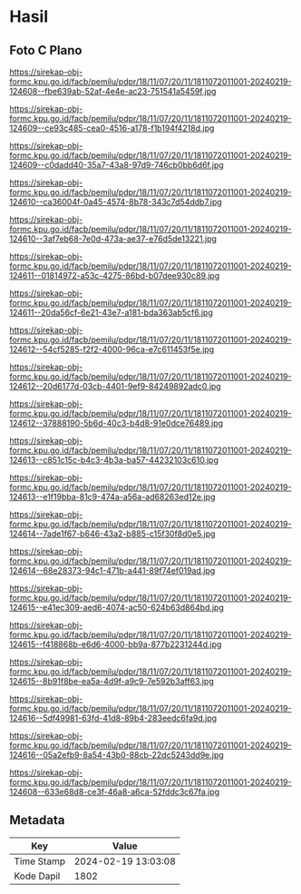 # Hasil

## Foto C Plano

https://sirekap-obj-formc.kpu.go.id/facb/pemilu/pdpr/18/11/07/20/11/1811072011001-20240219-124608--fbe639ab-52af-4e4e-ac23-751541a5459f.jpg

https://sirekap-obj-formc.kpu.go.id/facb/pemilu/pdpr/18/11/07/20/11/1811072011001-20240219-124609--ce93c485-cea0-4516-a178-f1b194f4218d.jpg

https://sirekap-obj-formc.kpu.go.id/facb/pemilu/pdpr/18/11/07/20/11/1811072011001-20240219-124609--c0dadd40-35a7-43a8-97d9-746cb0bb6d6f.jpg

https://sirekap-obj-formc.kpu.go.id/facb/pemilu/pdpr/18/11/07/20/11/1811072011001-20240219-124610--ca36004f-0a45-4574-8b78-343c7d54ddb7.jpg

https://sirekap-obj-formc.kpu.go.id/facb/pemilu/pdpr/18/11/07/20/11/1811072011001-20240219-124610--3af7eb68-7e0d-473a-ae37-e76d5de13221.jpg

https://sirekap-obj-formc.kpu.go.id/facb/pemilu/pdpr/18/11/07/20/11/1811072011001-20240219-124611--01814972-a53c-4275-86bd-b07dee930c89.jpg

https://sirekap-obj-formc.kpu.go.id/facb/pemilu/pdpr/18/11/07/20/11/1811072011001-20240219-124611--20da56cf-6e21-43e7-a181-bda363ab5cf6.jpg

https://sirekap-obj-formc.kpu.go.id/facb/pemilu/pdpr/18/11/07/20/11/1811072011001-20240219-124612--54cf5285-f2f2-4000-96ca-e7c611453f5e.jpg

https://sirekap-obj-formc.kpu.go.id/facb/pemilu/pdpr/18/11/07/20/11/1811072011001-20240219-124612--20d6177d-03cb-4401-9ef9-84249892adc0.jpg

https://sirekap-obj-formc.kpu.go.id/facb/pemilu/pdpr/18/11/07/20/11/1811072011001-20240219-124612--37888190-5b6d-40c3-b4d8-91e0dce76489.jpg

https://sirekap-obj-formc.kpu.go.id/facb/pemilu/pdpr/18/11/07/20/11/1811072011001-20240219-124613--c851c15c-b4c3-4b3a-ba57-44232103c610.jpg

https://sirekap-obj-formc.kpu.go.id/facb/pemilu/pdpr/18/11/07/20/11/1811072011001-20240219-124613--e1f19bba-81c9-474a-a56a-ad68263ed12e.jpg

https://sirekap-obj-formc.kpu.go.id/facb/pemilu/pdpr/18/11/07/20/11/1811072011001-20240219-124614--7ade1f67-b646-43a2-b885-c15f30f8d0e5.jpg

https://sirekap-obj-formc.kpu.go.id/facb/pemilu/pdpr/18/11/07/20/11/1811072011001-20240219-124614--68e28373-94c1-471b-a441-89f74ef019ad.jpg

https://sirekap-obj-formc.kpu.go.id/facb/pemilu/pdpr/18/11/07/20/11/1811072011001-20240219-124615--e41ec309-aed6-4074-ac50-624b63d864bd.jpg

https://sirekap-obj-formc.kpu.go.id/facb/pemilu/pdpr/18/11/07/20/11/1811072011001-20240219-124615--f418868b-e6d6-4000-bb9a-877b2231244d.jpg

https://sirekap-obj-formc.kpu.go.id/facb/pemilu/pdpr/18/11/07/20/11/1811072011001-20240219-124615--8b91f8be-ea5a-4d9f-a9c9-7e592b3aff63.jpg

https://sirekap-obj-formc.kpu.go.id/facb/pemilu/pdpr/18/11/07/20/11/1811072011001-20240219-124616--5df49981-63fd-41d8-89b4-283eedc6fa9d.jpg

https://sirekap-obj-formc.kpu.go.id/facb/pemilu/pdpr/18/11/07/20/11/1811072011001-20240219-124616--05a2efb9-8a54-43b0-88cb-22dc5243dd9e.jpg

https://sirekap-obj-formc.kpu.go.id/facb/pemilu/pdpr/18/11/07/20/11/1811072011001-20240219-124608--633e68d8-ce3f-46a8-a6ca-52fddc3c67fa.jpg


## Metadata

| Key        | Value               |
| ---------- | ------------------- |
| Time Stamp | 2024-02-19 13:03:08 |
| Kode Dapil | 1802                |



